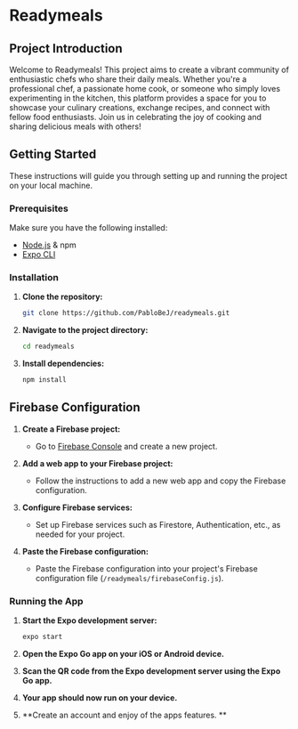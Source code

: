 # Readymeals

## Project Introduction

Welcome to Readymeals! This project aims to create a vibrant community of 
enthusiastic chefs who share their daily meals. Whether you're a professional chef, a
passionate home cook, or someone who simply loves experimenting in the kitchen, this platform provides a 
space for you to showcase your culinary creations, exchange recipes, and connect with fellow food enthusiasts. 
Join us in celebrating the joy of cooking and sharing delicious meals with others!

## Getting Started

These instructions will guide you through setting up and running the project on your local machine.

### Prerequisites

Make sure you have the following installed:

- [Node.js](https://nodejs.org/) & npm
- [Expo CLI](https://docs.expo.dev/get-started/installation/)

### Installation

1. **Clone the repository:**

    ```bash
    git clone https://github.com/PabloBeJ/readymeals.git
    ```

2. **Navigate to the project directory:**

    ```bash
    cd readymeals
    ```

3. **Install dependencies:**

    ```bash
    npm install
    ```

## Firebase Configuration

1. **Create a Firebase project:**

    - Go to [Firebase Console](https://console.firebase.google.com/) and create a new project.

2. **Add a web app to your Firebase project:**

    - Follow the instructions to add a new web app and copy the Firebase configuration.

3. **Configure Firebase services:**

    - Set up Firebase services such as Firestore, Authentication, etc., as needed for your project.

4. **Paste the Firebase configuration:**

    - Paste the Firebase configuration into your project's Firebase configuration file (`/readymeals/firebaseConfig.js`).

### Running the App

1. **Start the Expo development server:**

    ```bash
    expo start
    ```

2. **Open the Expo Go app on your iOS or Android device.**
3. **Scan the QR code from the Expo development server using the Expo Go app.**
4. **Your app should now run on your device.**
5. **Create an account and enjoy of the apps features. **


